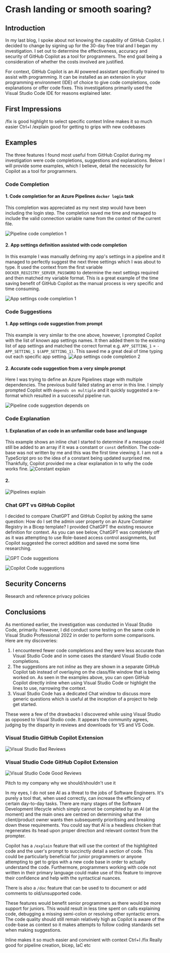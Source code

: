 # Crash landing or smooth soaring?
## Introduction
In my last blog, I spoke about not knowing the capability of GitHub Copilot. I decided to change by signing up for the 30-day free trial and I began my investigation. I set out to determine the effectiveness, accuracy and security of GitHub Copilot as a tool for programmers. The end goal being a consideration of whether the costs involved are justified.

For context, GitHub Copilot is an AI powered assistant specifically trained to assist with programming. It can be installed as an extension in your programming environment (IDE) of choice to give code completions, code explanations or 
offer code fixes. This investigations primarily used the Visual Studio Code IDE for reasons explained later.

## First Impressions
/fix is good
highlight to select specific context
Inline makes it so much easier
Ctrl+I
/explain good for getting to grips with new codebases

## Examples
The three features I found most useful from GitHub Copilot during my investigation were code completions, suggestions and explanations. Below I will provide some examples, which I believe, detail the necessicity for Copilot as a tool for programmers.

### Code Completion

#### 1. Code completion for an Azure Pipelines `docker login` task

This completion was appreciated as my next step would have been including the login step. The completion saved me time and managed to include the valid connection variable name from the context of the current file.

![Pipeline code completion 1](assets/images/code%20completion%20pipelines%201.png)

#### 2. App settings definition assisted with code completion
 In this example I was manually defining my app's settings in a pipeline and it managed to perfectly suggest the next three settings which I was about to type. It used the context from the first variable `DOCKER_REGISTRY_SERVER_PASSWORD` to determine the next settings required and then matched my variable format. This is a great example of the time saving benefit of GitHub Copilot as the manual process is very specific and time consuming.

![App settings code completion 1](assets/images/app%20settings%202.png)
### Code Suggestions

#### 1. App settings code suggestion from prompt
This example is very similar to the one above, however, I prompted Copilot with the list of known app settings names. It then added them to the existing list of app settings and matched the correct format e.g. `APP_SETTING_1` = `-APP_SETTING_1 $(APP_SETTING_1)`. This saved me a great deal of time typing out each specific app setting.
![App settings code completion 2](assets/images/app%20settings%201.png)

#### 2. Accurate code suggestion from a very simple prompt
Here I was trying to define an Azure Pipielines stage with multiple dependencies. The previous build failed stating an error in this line. I simply prompted Copilot with `depends on multiple` and it quickly suggested a re-format which resulted in a successful pipeline run.

![Pipeline code suggestion depends on](assets/images/depends%20on%20multiple.png)

### Code Explanation
#### 1. Explanation of an code in an unfamiliar code base and language
This example shows an inline chat I started to determine if a message could still be added to an array if it was a constant or `const` definition. The code-base was not written by me and this was the first time viewing it. I am not a TypeScript pro so the idea of a constant being updated surprised me. Thankfully, Copilot provided me a clear explanation in to why the code works fine. 
![Constant explain](assets//images/constant%20explain.png)

#### 2. 
![Pipelines explain](assets/images/pipelines%20explain.png)

### Chat GPT vs GitHub Copilot
I decided to compare ChatGPT and GitHub Copilot by asking the same question: How do I set the admin user property on an Azure Container Registry in a Bicep template? I provided ChatGPT the existing resource definition for context. As you can see below, ChatGPT was completely off as it was attempting to use Role-based access control assignments, but Copilot suggested the correct addition and saved me some time researching.

![GPT Code suggestions](assets/images/admin%20user%20chatgpt.png)

![Copilot Code suggestions](assets/images/admin%20user%20copilot.png)

## Security Concerns
Research and reference privacy policies 
## Conclusions

As mentioned earlier, the investigation was conducted in Visual Studio Code, primarily. However, I did conduct some testing on the same code in Visual Studio Professional 2022 in order to perform some comparisons. Here are my discoveries:

1. I encountered fewer code completions and they were less accurate than Visual Studio Code and in some cases the standard Visual Studio code completions.
2. The suggestions are not *inline* as they are shown in a separate GitHub Copilot tab instead of overlaying on the class/file window that is being worked on. As seen in the examples above, you can open GitHub Copilot directly inline when using Visual Studio Code or highlight the lines to use, narrowing the context.
3. Visual Studio Code has a dedicated Chat window to discuss more generic questions which is useful at the inception of a project to help get started.

These were a few of the drawbacks I discovered while using Visual Studio as opposed to Visual Studio code. It appears the community agrees, judging by the disparity in reviews and downloads for VS and VS Code.

### Visual Studio GitHub Copilot Extension
![Visual Studio Bad Reviews](assets/images/vs-bad-reviews.png)

### Visual Studio Code GitHub Copilot Extension
![Visual Studio Code Good Reviews](assets/images/vs-code-good-reviews.png)

Pitch to my company why we should/shouldn't use it

In my eyes, I do not see AI as a threat to the jobs of Software Engineers. It's purely a tool that, when used correctly, can increase the efficiency of certain day-to-day tasks. There are many stages of the Software Development lifecycle which simply cannot be completed by an AI (at the moment) and the main ones are centred on determining what the client/product owner wants then subsequently prioritising and breaking down these requirements. You could say that AI is a headless chicken that regenerates its head upon proper direction and relevant context from the prompter.

Copilot has a `/explain` feature that will use the context of the highlighted code and the user's prompt to succinctly detail a section of code. This could be particularly beneficial for junior programmers or anyone attempting to get to grips with a new code base in order to actually understand the code. Furthermore, programmers working with code not written in their primary language could make use of this feature to improve their confidence and help with the syntactical nuances. 

There is also a `/doc` feature that can be used to to document or add comments to old/unsupported code.

These features would benefit senior programmers as there would be more support for juniors. This would result in less time spent on calls explaining code, debugging a missing semi-colon or resolving other syntactic errors. The code quality should still remain relatively high as Copilot is aware of the code-base as context so it makes attempts to follow coding standards set when making suggestions.

Inline makes it so much easier and convinient with context
Ctrl+I
/fix 
Really good for pipeline creation, bicep, IaC etc